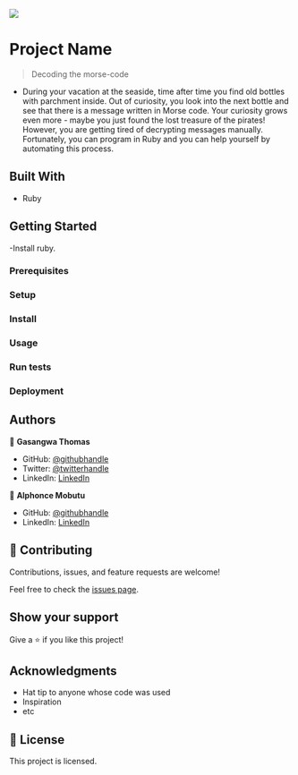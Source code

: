 ![](https://img.shields.io/badge/Microverse-blueviolet)

# Project Name

> Decoding the morse-code

- During your vacation at the seaside, time after time you find old bottles with parchment inside. Out of      curiosity, you look into the next bottle and see that there is a message written in Morse code. Your curiosity grows even more - maybe you just found the lost treasure of the pirates! However, you are getting tired of decrypting messages manually. Fortunately, you can program in Ruby and you can help yourself by automating this process.

## Built With

- Ruby

## Getting Started

-Install ruby.

### Prerequisites

### Setup

### Install

### Usage

### Run tests

### Deployment



## Authors

👤 **Gasangwa Thomas**

- GitHub: [@githubhandle](https://github.com/gasangw)
- Twitter: [@twitterhandle](https://twitter.com/ThomasGasangwa)
- LinkedIn: [LinkedIn](https://www.linkedin.com/in/gasangwa-thomas-84197222a/)

👤 **Alphonce Mobutu**

- GitHub: [@githubhandle](https://github.com/tingamapuro04)
- LinkedIn: [LinkedIn](https://www.linkedin.com/in/adoyo-alphonce/)

## 🤝 Contributing

Contributions, issues, and feature requests are welcome!

Feel free to check the [issues page](https://github.com/gasangw/Morse-code-message/issues).

## Show your support

Give a ⭐️ if you like this project!

## Acknowledgments

- Hat tip to anyone whose code was used
- Inspiration
- etc

## 📝 License

This project is licensed.
